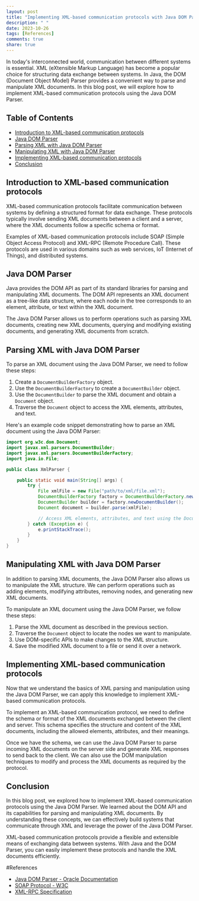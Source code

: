 ```yaml
---
layout: post
title: "Implementing XML-based communication protocols with Java DOM Parser"
description: " "
date: 2023-10-26
tags: [References]
comments: true
share: true
---
```


In today's interconnected world, communication between different systems is essential. XML (eXtensible Markup Language) has become a popular choice for structuring data exchange between systems. In Java, the DOM (Document Object Model) Parser provides a convenient way to parse and manipulate XML documents. In this blog post, we will explore how to implement XML-based communication protocols using the Java DOM Parser.

## Table of Contents
- [Introduction to XML-based communication protocols](#introduction-to-xml-based-communication-protocols)
- [Java DOM Parser](#java-dom-parser)
- [Parsing XML with Java DOM Parser](#parsing-xml-with-java-dom-parser)
- [Manipulating XML with Java DOM Parser](#manipulating-xml-with-java-dom-parser)
- [Implementing XML-based communication protocols](#implementing-xml-based-communication-protocols)
- [Conclusion](#conclusion)

## Introduction to XML-based communication protocols

XML-based communication protocols facilitate communication between systems by defining a structured format for data exchange. These protocols typically involve sending XML documents between a client and a server, where the XML documents follow a specific schema or format.

Examples of XML-based communication protocols include SOAP (Simple Object Access Protocol) and XML-RPC (Remote Procedure Call). These protocols are used in various domains such as web services, IoT (Internet of Things), and distributed systems.

## Java DOM Parser

Java provides the DOM API as part of its standard libraries for parsing and manipulating XML documents. The DOM API represents an XML document as a tree-like data structure, where each node in the tree corresponds to an element, attribute, or text within the XML document.

The Java DOM Parser allows us to perform operations such as parsing XML documents, creating new XML documents, querying and modifying existing documents, and generating XML documents from scratch.

## Parsing XML with Java DOM Parser

To parse an XML document using the Java DOM Parser, we need to follow these steps:

1. Create a `DocumentBuilderFactory` object.
2. Use the `DocumentBuilderFactory` to create a `DocumentBuilder` object.
3. Use the `DocumentBuilder` to parse the XML document and obtain a `Document` object.
4. Traverse the `Document` object to access the XML elements, attributes, and text.

Here's an example code snippet demonstrating how to parse an XML document using the Java DOM Parser:

```java
import org.w3c.dom.Document;
import javax.xml.parsers.DocumentBuilder;
import javax.xml.parsers.DocumentBuilderFactory;
import java.io.File;

public class XmlParser {

    public static void main(String[] args) {
        try {
            File xmlFile = new File("path/to/xml/file.xml");
            DocumentBuilderFactory factory = DocumentBuilderFactory.newInstance();
            DocumentBuilder builder = factory.newDocumentBuilder();
            Document document = builder.parse(xmlFile);

            // Access XML elements, attributes, and text using the Document object
        } catch (Exception e) {
            e.printStackTrace();
        }
    }
}
```

## Manipulating XML with Java DOM Parser

In addition to parsing XML documents, the Java DOM Parser also allows us to manipulate the XML structure. We can perform operations such as adding elements, modifying attributes, removing nodes, and generating new XML documents.

To manipulate an XML document using the Java DOM Parser, we follow these steps:

1. Parse the XML document as described in the previous section.
2. Traverse the `Document` object to locate the nodes we want to manipulate.
3. Use DOM-specific APIs to make changes to the XML structure.
4. Save the modified XML document to a file or send it over a network.

## Implementing XML-based communication protocols

Now that we understand the basics of XML parsing and manipulation using the Java DOM Parser, we can apply this knowledge to implement XML-based communication protocols.

To implement an XML-based communication protocol, we need to define the schema or format of the XML documents exchanged between the client and server. This schema specifies the structure and content of the XML documents, including the allowed elements, attributes, and their meanings.

Once we have the schema, we can use the Java DOM Parser to parse incoming XML documents on the server side and generate XML responses to send back to the client. We can also use the DOM manipulation techniques to modify and process the XML documents as required by the protocol.

## Conclusion

In this blog post, we explored how to implement XML-based communication protocols using the Java DOM Parser. We learned about the DOM API and its capabilities for parsing and manipulating XML documents. By understanding these concepts, we can effectively build systems that communicate through XML and leverage the power of the Java DOM Parser.

XML-based communication protocols provide a flexible and extensible means of exchanging data between systems. With Java and the DOM Parser, you can easily implement these protocols and handle the XML documents efficiently.

#References
- [Java DOM Parser - Oracle Documentation](https://docs.oracle.com/javase/tutorial/jaxp/dom/index.html)
- [SOAP Protocol - W3C](https://www.w3.org/TR/soap/)
- [XML-RPC Specification](http://xmlrpc.com/spec.php)